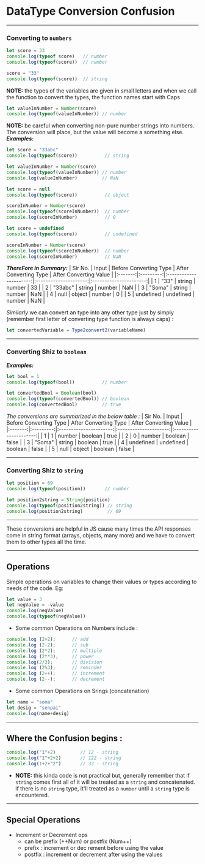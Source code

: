 # DataType Conversion Confusion
---

### Converting to `numbers` 

```javascript
let score = 33
console.log(typeof score)   // number
console.log(typeof(score))  // number

score = "33"
console.log(typeof(score))  // string
```
**NOTE:** the types of the variables are given in small letters and when we call the function to convert the types, the function names start with Caps
```javascript
let valueInNumber = Number(score)   
console.log(typeof(valueInNumber)) // number
```

**NOTE:** be careful when converting non-pure number strings into numbers. The conversion will place, but the value will become a something else. 
***Examples:*** 
```javascript
let score = "33abc"
console.log(typeof(score))          // string

let valueInNumber = Number(score)
console.log(typeof(valueInNumber)) // number
console.log(valueInNumber)         // NaN
```
```javascript
let score = null
console.log(typeof(score))          // object

scoreInNumber = Number(score)
console.log(typeof(scoreInNumber))  // number
console.log(scoreInNumber)          // 0
```
```javascript
let score = undefined
console.log(typeof(score))          // undefined

scoreInNumber = Number(score)
console.log(typeof(scoreInNumber))  // number
console.log(scoreInNumber)          // NaN
```
***ThereFore in Summary:***
| Sir No. |   Input   | Before Converting Type | After Converting Type | After Converting Value |
|:-------:|:---------:|:----------------------:|:---------------------:|:----------------------:|
|    1    |    "33"   |         string         |         number        |           33           |
|    2    |  "33abc"  |         string         |         number        |           NaN          |
|    3    |   "Soma"  |         string         |         number        |           NaN          |
|    4    |    null   |         object         |         number        |            0           |
|    5    | undefined |        undefined       |         number        |           NaN          |

_Similarly_ we can convert an type into any other type just by simply (remember first letter of converting type function is always caps) : 
```javascript
let convertedVariable = Type2convert2(variableName)
```
---
### Converting Shiz to `boolean`
***Examples:***
```javascript
let bool = 1
console.log(typeof(bool))          // number

let convertedBool = Boolean(bool)
console.log(typeof(convertedBool)) // boolean
console.log(convertedBool)         // true
```
_The conversions are summarized in the below table :_
| Sir No. |   Input   | Before Converting Type | After Converting Type | After Converting Value |
|:-------:|:---------:|:----------------------:|:---------------------:|:----------------------:|
|    1    |     1     |         number         |        boolean        |          true          |
|    2    |     0     |         number         |        boolean        |          false         |
|    3    |   "Soma"  |         string         |        boolean        |          true          |
|    4    | undefined |        undefined       |        boolean        |          false         |
|    5    |    null   |         object         |        boolean        |          false         |

---
### Converting Shiz to `string`

```javascript
let position = 69
console.log(typeof(position))       // number

let position2string = String(position)
console.log(typeof(position2string)) // string
console.log(position2string)         // 69
```
---

These conversions are helpful in JS cause many times the API responses come in string format (arrays, objects, many more) and we have to convert them to other types all the time.

---

## Operations 

Simple operations on variables to change their values or types according to needs of the code.
Eg:
```javascript
let value = 3
let negValue = -value
console.log(negValue) 
console.log(typeof(negValue))
```

- Some common Operations on Numbers include : 
```javascript
console.log (2+2);      // add
console.log (2-2);      // sub
console.log (2*2);      // multiple
console.log (2**3);     // power
console.log(2/3);       // division
console.log (2%3);      // reminder
console.log (2++);      // increment
console.log (2--);      // decrement
```

- Some common Operations on Srings (concatenation)
```javascript
let name = "soma"
let desig = "senpai"
console.log(name+desig)
```

---

## Where the Confusion begins : 

```javascript
console.log("1"+2)         // 12 - string
console.log("1"+2+2)       // 122 - string
console.log(1+2+"2")       // 32 - string
```
- **NOTE:** this kinda code is not practical but, generally remember that if `string` comes first all of it will be treated as a `string` and concatenated. if there is no `string` type, it'll treated as a `number` until a `string` type is encountered.

---

## Special Operations 

- Increment or Decrement ops
    - can be prefix (++Num) or postfix (Num++)
    - prefix : increment or dec rement before using the value
    - postfix : increment or decrement after using the values

